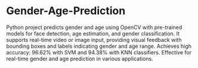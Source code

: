 # Gender-Age-Prediction
Python project predicts gender and age using OpenCV with pre-trained models for face detection, age estimation, and gender classification. It supports real-time video or image input, providing visual feedback with bounding boxes and labels indicating gender and age range. Achieves high accuracy: 96.62% with SVM and 94.38% with KNN classifiers. Effective for real-time gender and age prediction in various applications.
